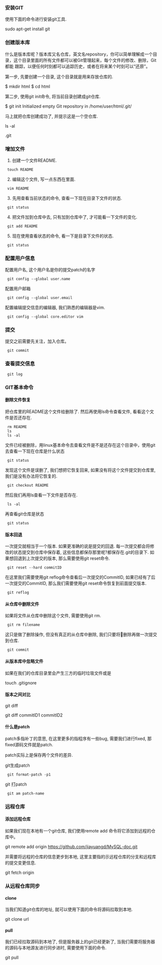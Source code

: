 ### 安装GIT
 使用下面的命令进行安装git工具. 
 
 sudo apt-get install git 
### 创建版本库
  什么是版本库呢？版本库又名仓库，英文名repository，你可以简单理解成一个目录，这个目录里面的所有文件都可以被Git管理起来，每个文件的修改、删除，Git都能
跟踪，以便任何时刻都可以追踪历史，或者在将来某个时刻可以“还原”。

第一步, 先要创建一个目录, 这个目录就是用来存放仓库的.

$ mkdir html
$ cd html

第二步, 使用git init命令, 将当前目录创建成git仓库.

$ git init
Initialized empty Git repository in /home/user/html/.git/

马上就把仓库创建成功了, 并提示这是一个空仓库.

 ls -al

.git
### 增加文件
1. 创建一个文件README.
```
 touch README
```
2. 编辑这个文件, 写一点东西在里面.
```
 vim README
```
3. 先用查看当前状态的命令, 查看一下现在目录下文件的状态.
```
 git status
```
4. 把文件加到仓库中去, 只有加到仓库中了, 才可能看一下文件的变化.
```
 git add README
```
5. 现在使用查看状态的命令, 看一下是目录下文件的状态.
```
 git status
```
### 配置用户信息
配置用户名, 这个用户名是你的提交patch的名字
```
 git config --global user.name
```
配置用户邮箱
```
 git config --global user.email
```
配置编辑提交信息的编辑器, 我们熟悉的编辑器是vim.
```
 git config --global core.editor vim
```
### 提交
提交之前需要先关注，加入仓库。
```
 git commit
```
### 查看提交信息
```
 git log
```
### GIT基本命令
#### 删除文件恢复
把仓库里的README这个文件给删除了. 然后再使用ls命令查看文件, 看看这个文件是否还存在.
```
 rm README
 ls
 ls -al
```
文件已经被删除，用linux基本命令去查看文件是不是还存在这个目录中，使用git去查看一下现在仓库是什么状态
```
 git status
```
发现这个文件是误删了, 我们想把它恢复回来, 如果没有将这个文件提交到仓库里, 我们是没有办法将它恢复的.
```
 git checkout README
```
然后我们再用ls查看一下文件是否存在.
```
 ls -al
```
再查看git仓库是状态
```
 git status
```
#### 版本回退
一次提交就相当于一个版本. 如果更准确的说是提交的回退. 每一次提交都会将修改的状态提交到仓库中保存着, 这些信息都保存那里呢?都保存在.git的目录下.
如果想回退到上次提交的版本, 那么需要使用git reset命令.
```
 git reset --hard commitID
```
在这里我们需要使用git reflog命令查看后一次提交的CommitID, 如果已经有了后一次提交的CommitID, 那么我们需要使用git reset命令恢复到前面提交版本.
```
 git reflog
```
#### 从仓库中删除文件

如果将文件从仓库中删除这个文件, 需要使用git rm.
```
 git rm filename
```
这只是做了删除操作, 但没有真正的从仓库中删除, 我们只要将删除再做一次提交到仓库.
```
 git commit
```
#### 从版本库中忽略文件

如果在我们的仓库目录里会产生三方的临时垃圾文件或是

 touch .gitignore

#### 版本之间对比

 git diff

 git diff commitID1 commitID2

#### 什么是patch

patch多指补丁的意思, 在这里更多的指程序有一些bug, 需要我们进行fixed, 那fixed源码文件就是patch.

patch实际上是保存两个文件的差异.

git生成patch
```
 git format-patch -p1
```
git 打patch
```
 git am patch-name
```
### 远程仓库
#### 添加远程仓库
如果我们现在本地有一个git仓库, 我们使用remote add 命令将它添加到远程的仓库中。

git remote add origin https://github.com/jiayuangd/MySQL-doc.git

并需要将远程的仓库的信息更步到本地, 这里主要指的示远程仓库的分支和远程库的提交变更信息.

git fetch origin

### 从远程仓库同步
#### clone

当我们知道git仓库的地址, 就可以使用下面的命令将源码拉取到本地.

 git clone url
#### pull
我们已经拉取源码到本地了, 但是服务器上的git已经更新了, 当我们需要将服务器的源码与本地源友进行同步进时, 需要使用下面的命令.

git pull



